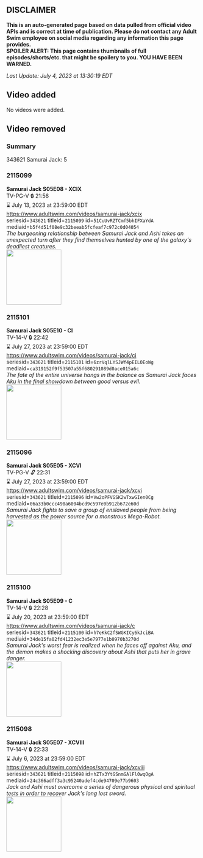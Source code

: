 ## DISCLAIMER
**This is an auto-generated page based on data pulled from official video APIs and is correct at time of publication. Please do not contact any Adult Swim employee on social media regarding any information this page provides.**  
**SPOILER ALERT: This page contains thumbnails of full episodes/shorts/etc. that might be spoilery to you. YOU HAVE BEEN WARNED.**  

_Last Update: July 4, 2023 at 13:30:19 EDT_
## Video added
No videos were added.  
## Video removed
### Summary
343621 Samurai Jack: 5  
### 2115099
**Samurai Jack S05E08 - XCIX**  
TV-PG-V 🔒 21:56  
⌛ July 13, 2023 at 23:59:00 EDT  
https://www.adultswim.com/videos/samurai-jack/xcix  
seriesid=`343621` titleid=`2115099` id=`51CuUvRZTCmf5bhIFXaYdA` mediaid=`b5f4d51f08e9c32beeab5fcfeaf7c972c0d04054`  
_The burgeoning relationship between Samurai Jack and Ashi takes an unexpected turn after they find themselves hunted by one of the galaxy's deadliest creatures._  
<a href="https://media.cdn.adultswim.com/uploads/20200407/thumbnails/2_20471431172-samjack_099_dup-20170505.jpg"><img src="https://media.cdn.adultswim.com/uploads/20200407/thumbnails/2_20471431172-samjack_099_dup-20170505.jpg" height="144px" /></a>
### 2115101
**Samurai Jack S05E10 - CI**  
TV-14-V 🔒 22:42  
⌛ July 27, 2023 at 23:59:00 EDT  
https://www.adultswim.com/videos/samurai-jack/ci  
seriesid=`343621` titleid=`2115101` id=`6zrVqlLYSJWf4pEILOEoWg` mediaid=`ca319152f9f53507a55f680291089d0ace015a6c`  
_The fate of the entire universe hangs in the balance as Samurai Jack faces Aku in the final showdown between good versus evil._  
<a href="https://media.cdn.adultswim.com/uploads/20200407/thumbnails/2_20471432141-samjack_101_dup-20170517.jpg"><img src="https://media.cdn.adultswim.com/uploads/20200407/thumbnails/2_20471432141-samjack_101_dup-20170517.jpg" height="144px" /></a>
### 2115096
**Samurai Jack S05E05 - XCVI**  
TV-PG-V 🔓 22:31  
⌛ July 27, 2023 at 23:59:00 EDT  
https://www.adultswim.com/videos/samurai-jack/xcvi  
seriesid=`343621` titleid=`2115096` id=`Vw2oPFVGSK2wTxwGIen0Cg` mediaid=`06a33b0ccc490a6004bcd9c597e0b912b672e60d`  
_Samurai Jack fights to save a group of enslaved people from being harvested as the power source for a monstrous Mega-Robot._  
<a href="https://media.cdn.adultswim.com/uploads/20200407/thumbnails/2_20471430196-samjack_096_dup-20170411.jpg"><img src="https://media.cdn.adultswim.com/uploads/20200407/thumbnails/2_20471430196-samjack_096_dup-20170411.jpg" height="144px" /></a>
### 2115100
**Samurai Jack S05E09 - C**  
TV-14-V 🔒 22:28  
⌛ July 20, 2023 at 23:59:00 EDT  
https://www.adultswim.com/videos/samurai-jack/c  
seriesid=`343621` titleid=`2115100` id=`h7eKkC2fSWGKICy6kJciBA` mediaid=`34de15fa02fd41232ec3e5e7977e1b0970b3270d`  
_Samurai Jack's worst fear is realized when he faces off against Aku, and the demon makes a shocking discovery about Ashi that puts her in grave danger._  
<a href="https://media.cdn.adultswim.com/uploads/20200407/thumbnails/2_20471431502-samjack_100_dup-20170510.jpg"><img src="https://media.cdn.adultswim.com/uploads/20200407/thumbnails/2_20471431502-samjack_100_dup-20170510.jpg" height="144px" /></a>
### 2115098
**Samurai Jack S05E07 - XCVIII**  
TV-14-V 🔒 22:33  
⌛ July 6, 2023 at 23:59:00 EDT  
https://www.adultswim.com/videos/samurai-jack/xcviii  
seriesid=`343621` titleid=`2115098` id=`hZTx3YtGSnmGAlFl0wqOgA` mediaid=`24c366adff3a3c95240adef4cde94709e77b9603`  
_Jack and Ashi must overcome a series of dangerous physical and spiritual tests in order to recover Jack's long lost sword._  
<a href="https://media.cdn.adultswim.com/uploads/20200407/thumbnails/2_20471430572-samjack_098_dup-20170425.jpg"><img src="https://media.cdn.adultswim.com/uploads/20200407/thumbnails/2_20471430572-samjack_098_dup-20170425.jpg" height="144px" /></a>
